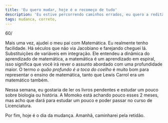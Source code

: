 ```yaml
---
title: 'Eu quero mudar, hoje é o recomeço de tudo'
description: 'Eu estive percorrendo caminhos errados, eu quero a reditão.'
tags: mudanca, correto, 
---
```


60/

Mais uma vez, ajudei o meu pai com Matemática. Eu realmente tenho facilidade.
Há séculos que não via Jacobiano e farejando cheguei lá. Substituições de
variáveis em integração. Ele entendeu a dinâmica do aprendizado de matemática,
a matemática é um aprendizado em espiral, isso significa que você irá rever o
assunto abordado com uma profundidade maior. O termo *o quão profundo é a toca
do coelho* é muito bom para representar o ensino de matemática, tanto que Lewis
Carrol era um matemático também.

Nessa semana, eu gostaria de ler os livros pendentes e estudar um pouco sobre
biologia ou história. A Momoko está achando pouco esses 2 meses, mas acho que
dará para estudar um pouco e poder passar no curso de Licenciatura.

Por fim, hoje é o dia da mudança. Amanhã, caminharei pela retidão.



